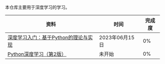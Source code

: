 本仓库主要用于深度学习的学习。

| 资料                                                         | 时间           | 完成度 |
| ------------------------------------------------------------ | -------------- | ------ |
| [深度学习入门：基于Python的理论与实现](https://github.com/hzchenxiaobin/book/blob/main/ai/%E3%80%8A%E6%B7%B1%E5%BA%A6%E5%AD%A6%E4%B9%A0%E5%85%A5%E9%97%A8%EF%BC%9A%E5%9F%BA%E4%BA%8EPython%E7%9A%84%E7%90%86%E8%AE%BA%E4%B8%8E%E5%AE%9E%E7%8E%B0%E3%80%8B%E9%AB%98%E6%B8%85%E4%B8%AD%E6%96%87%E7%89%88.pdf) | 2023年06月15日 | 0%     |
| [Python深度学习（第2版）](https://weread.qq.com/web/bookDetail/33f32c90813ab71c6g018fff) | 未开始         | 0%     |

